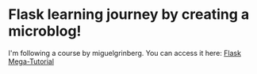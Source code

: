 # Flask learning journey by creating a microblog!

I'm following a course by miguelgrinberg. You can access it here:
[Flask Mega-Tutorial](https://blog.miguelgrinberg.com/post/the-flask-mega-tutorial-part-i-hello-world)
